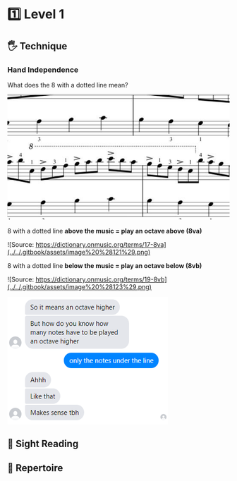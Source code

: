 # 1️⃣ Level 1

## 🖐 Technique



### Hand Independence

What does the 8 with a dotted line mean?

![](../../.gitbook/assets/image%20%28119%29.png)



8 with a dotted line **above the music = play an octave above \(8va\)**

![Source: https://dictionary.onmusic.org/terms/17-8va](../../.gitbook/assets/image%20%28121%29.png)

8 with a dotted line **below the music = play an octave below \(8vb\)**

![Source: https://dictionary.onmusic.org/terms/19-8vb](../../.gitbook/assets/image%20%28123%29.png)

![](../../.gitbook/assets/image%20%28120%29.png)

## 🎼 Sight Reading





## 🎹 Repertoire

